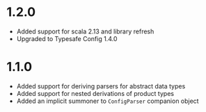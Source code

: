 1.2.0
=====
 - Added support for scala 2.13 and library refresh
 - Upgraded to Typesafe Config 1.4.0

1.1.0
=====
 - Added support for deriving parsers for abstract data types
 - Added support for nested derivations of product types
 - Added an implicit summoner to `ConfigParser` companion object

